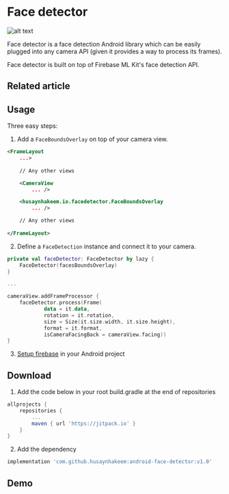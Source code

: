 # Face detector

![alt text](https://github.com/husaynhakeem/android-face-detector/blob/master/app/src/main/res/drawable/ic_launcher.png)

Face detector is a face detection Android library which can be easily plugged into any camera API (given it provides a way to process its frames).

Face detector is built on top of Firebase ML Kit's face detection API.


## Related article


## Usage

Three easy steps:

1. Add a `FaceBoundsOverlay` on top of your camera view.
```xml
<FrameLayout
    ...>
    
    // Any other views

    <CameraView
        ... />

    <husaynhakeem.io.facedetector.FaceBoundsOverlay
        ... />

    // Any other views
    
</FrameLayout>
```

2. Define a `FaceDetection` instance and connect it to your camera.
```kotlin
private val faceDetector: FaceDetector by lazy {
    FaceDetector(facesBoundsOverlay)
}

...

cameraView.addFrameProcessor {
    faceDetector.process(Frame(
            data = it.data,
            rotation = it.rotation,
            size = Size(it.size.width, it.size.height),
            format = it.format,
            isCameraFacingBack = cameraView.facing))
}
```

3. [Setup firebase](https://firebase.google.com/docs/android/setup) in your Android project


## Download
1. Add the code below in your root build.gradle at the end of repositories
```groovy
allprojects {
    repositories {
        ...
        maven { url 'https://jitpack.io' }
    }
}
```
2. Add the dependency
```groovy
implementation 'com.github.husaynhakeem:android-face-detector:v1.0'
```


## Demo

